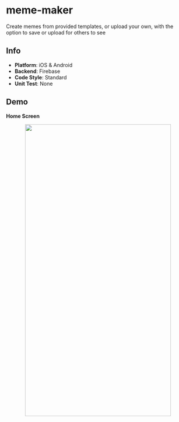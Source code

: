 # meme-maker
Create memes from provided templates, or upload your own, with the option to save or upload for others to see

Info
---
* **Platform**: iOS & Android
* **Backend**: Firebase
* **Code Style**: Standard
* **Unit Test**: None

Demo
---
**Home Screen**

<p align="center">
  <img src="https://github.com/wbrown22/meme-maker/blob/master/demo/HomeScreen.gif" width="400px" height="800px" />
</p>
